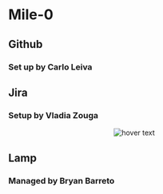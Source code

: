 # Mile-0
## Github
### Set up by Carlo Leiva 

## Jira
### Setup by Vladia Zouga
<p align="center">
  <img src="https://user-images.githubusercontent.com/102439006/218338467-295a09b2-9c8e-47c5-a658-ed52ba262347.png" title="hover text">
</p>

## Lamp
### Managed by Bryan Barreto